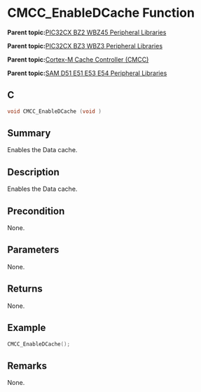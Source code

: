 # CMCC\_EnableDCache Function

**Parent topic:**[PIC32CX BZ2 WBZ45 Peripheral Libraries](GUID-3D519D00-FDEE-4A3E-9EF7-20F335E64CEE.md)

**Parent topic:**[PIC32CX BZ3 WBZ3 Peripheral Libraries](GUID-5752DD6D-6E5D-484D-B564-DA87788492F3.md)

**Parent topic:**[Cortex-M Cache Controller \(CMCC\)](GUID-0F7BDB66-C518-4B26-B61B-7E18B6637886.md)

**Parent topic:**[SAM D51 E51 E53 E54 Peripheral Libraries](GUID-E33B93DD-6680-477E-AA96-966208DC9A50.md)

## C

```c
void CMCC_EnableDCache (void )
```

## Summary

Enables the Data cache.

## Description

Enables the Data cache.

## Precondition

None.

## Parameters

None.

## Returns

None.

## Example

```c
CMCC_EnableDCache();
```

## Remarks

None.

